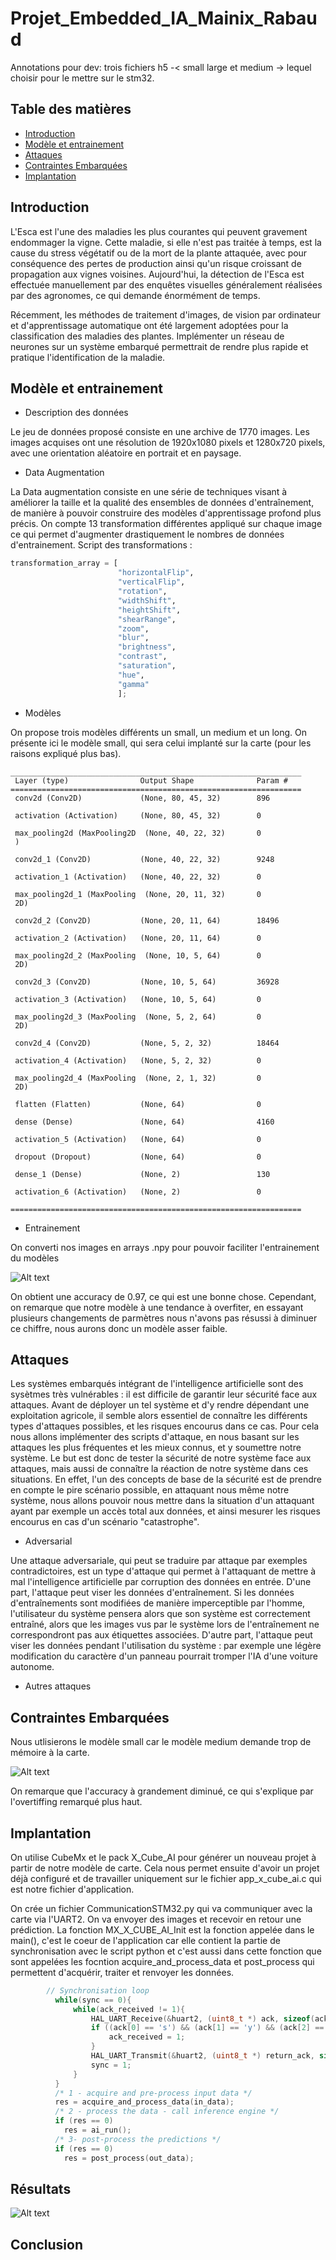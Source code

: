 # Projet_Embedded_IA_Mainix_Rabaud


Annotations pour dev: 
    trois fichiers h5 -< small large et medium -> lequel choisir pour le mettre sur le stm32. 
    
## Table des matières
* [Introduction](#Introduction)
* [Modèle et entrainement](#Modèle-et-entrainement)
* [Attaques](#Attaques)
* [Contraintes Embarquées](#Contraintes-Embarquées)
* [Implantation](#Implantation)

## Introduction

L'Esca est l'une des maladies les plus courantes qui peuvent gravement endommager la vigne. Cette maladie, si elle n'est pas traitée à temps, est la cause du stress végétatif ou de la mort de la plante attaquée, avec pour conséquence des pertes de production ainsi qu'un risque croissant de propagation aux vignes voisines. Aujourd'hui, la détection de l'Esca est effectuée manuellement par des enquêtes visuelles généralement réalisées par des agronomes, ce qui demande énormément de temps.

Récemment, les méthodes de traitement d'images, de vision par ordinateur et d'apprentissage automatique ont été largement adoptées pour la classification des maladies des plantes. Implémenter un réseau de neurones sur un système embarqué permettrait de rendre plus rapide et pratique l'identification de la maladie.

## Modèle et entrainement
* Description des données

Le jeu de données proposé consiste en une archive de 1770 images. Les images acquises ont une résolution de 1920x1080 pixels et 1280x720 pixels, avec une orientation aléatoire en portrait et en paysage.

* Data Augmentation

La Data augmentation consiste en une série de techniques visant à améliorer la taille et la qualité des ensembles de données d'entraînement, de manière à pouvoir construire des modèles d'apprentissage profond plus précis. On compte 13 transformation différentes appliqué sur chaque image ce qui permet d'augmenter drastiquement le nombres de données d'entrainement. 
Script des transformations : 

```python
transformation_array = [
                        "horizontalFlip",
                        "verticalFlip", 
                        "rotation", 
                        "widthShift", 
                        "heightShift",  
                        "shearRange",
                        "zoom", 
                        "blur",
                        "brightness", 
                        "contrast",
                        "saturation",
                        "hue",
                        "gamma"
                        ];  
```

* Modèles

On propose trois modèles différents un small, un medium et un long. On présente ici le modèle small, qui sera celui implanté sur la carte (pour les raisons expliqué plus bas).
```
_________________________________________________________________
 Layer (type)                Output Shape              Param #
=================================================================
 conv2d (Conv2D)             (None, 80, 45, 32)        896

 activation (Activation)     (None, 80, 45, 32)        0

 max_pooling2d (MaxPooling2D  (None, 40, 22, 32)       0
 )

 conv2d_1 (Conv2D)           (None, 40, 22, 32)        9248

 activation_1 (Activation)   (None, 40, 22, 32)        0

 max_pooling2d_1 (MaxPooling  (None, 20, 11, 32)       0
 2D)

 conv2d_2 (Conv2D)           (None, 20, 11, 64)        18496

 activation_2 (Activation)   (None, 20, 11, 64)        0

 max_pooling2d_2 (MaxPooling  (None, 10, 5, 64)        0
 2D)

 conv2d_3 (Conv2D)           (None, 10, 5, 64)         36928

 activation_3 (Activation)   (None, 10, 5, 64)         0

 max_pooling2d_3 (MaxPooling  (None, 5, 2, 64)         0
 2D)

 conv2d_4 (Conv2D)           (None, 5, 2, 32)          18464

 activation_4 (Activation)   (None, 5, 2, 32)          0

 max_pooling2d_4 (MaxPooling  (None, 2, 1, 32)         0
 2D)

 flatten (Flatten)           (None, 64)                0

 dense (Dense)               (None, 64)                4160

 activation_5 (Activation)   (None, 64)                0

 dropout (Dropout)           (None, 64)                0

 dense_1 (Dense)             (None, 2)                 130

 activation_6 (Activation)   (None, 2)                 0

=================================================================
```

* Entrainement

On converti nos images en arrays .npy pour pouvoir faciliter l'entrainement du modèles

![Alt text](/images/small_accuracy_loss.png?raw=true "")

On obtient une accuracy de 0.97, ce qui est une bonne chose. Cependant, on remarque que notre modèle à une tendance à overfiter, en essayant plusieurs changements de parmètres nous n'avons pas résussi à diminuer ce chiffre, nous aurons donc un modèle asser faible. 
	
## Attaques

Les systèmes embarqués intégrant de l'intelligence artificielle sont des sysètmes très vulnérables : il est difficile de garantir leur sécurité face aux attaques. Avant de déployer un tel système et d'y rendre dépendant une exploitation agricole, il semble alors essentiel de connaître les différents types d'attaques possibles, et les risques encourus dans ce cas. Pour cela nous allons implémenter des scripts d'attaque, en nous basant sur les attaques les plus fréquentes et les mieux connus, et y soumettre notre système. 
Le but est donc de tester la sécurité de notre système face aux attaques, mais aussi de connaître la réaction de notre système dans ces situations. En effet, l'un des concepts de base de la sécurité est de prendre en compte le pire scénario possible, en attaquant nous même notre système, nous allons pouvoir nous mettre dans la situation d'un attaquant ayant par exemple un accès total aux données, et ainsi mesurer les risques encourus en cas d'un scénario "catastrophe".

* Adversarial

Une attaque adversariale, qui peut se traduire par attaque par exemples contradictoires, est un type d'attaque qui permet à l'attaquant de mettre à mal l'intelligence artificielle par corruption des données en entrée. D'une part, l'attaque peut viser les données d'entraînement. Si les données d'entraînements sont modifiées de manière imperceptible par l'homme, l'utilisateur du système pensera alors que son système est correctement entraîné, alors que les images vus par le système lors de l'entraînement ne correspondront pas aux étiquettes associées. D'autre part, l'attaque peut viser les données pendant l'utilisation du système : par exemple une légère modification du caractère d'un panneau pourrait tromper l'IA d'une voiture autonome. 

* Autres attaques
	
## Contraintes Embarquées 

Nous utlisierons le modèle small car le modèle medium demande trop de mémoire à la carte. 

![Alt text](/images/small_embedded.png?raw=true "")

On remarque que l'accuracy à grandement diminué, ce qui s'explique par l'overtiffing remarqué plus haut.


## Implantation

On utilise CubeMx et le pack X_Cube_AI pour générer un nouveau projet à partir de notre modèle de carte. Cela nous permet ensuite d'avoir un projet déjà configuré et de travailler uniquement sur le fichier app_x_cube_ai.c qui est notre fichier d'application. 

On crée un fichier CommunicationSTM32.py qui va communiquer avec la carte via l'UART2. On va envoyer des images et recevoir en retour une prédiction. 
La fonction MX_X_CUBE_AI_Init est la fonction appelée dans le main(), c'est le coeur de l'application car elle contient la partie de synchronisation avec le script python et c'est aussi dans cette fonction que sont appelées les focntion acquire_and_process_data et post_process qui permettent d'acquérir, traiter et renvoyer les données. 

```C
	    // Synchronisation loop
	      while(sync == 0){
	    	  while(ack_received != 1){
	    		  HAL_UART_Receive(&huart2, (uint8_t *) ack, sizeof(ack), 100);
	    		  if ((ack[0] == 's') && (ack[1] == 'y') && (ack[2] == 'n') && (ack[3] == 'c')){
	    			  ack_received = 1;
	    		  }
	    		  HAL_UART_Transmit(&huart2, (uint8_t *) return_ack, sizeof(return_ack), 100);
	    		  sync = 1;
	    	  }
	      }
	      /* 1 - acquire and pre-process input data */
	      res = acquire_and_process_data(in_data);
	      /* 2 - process the data - call inference engine */
	      if (res == 0)
	        res = ai_run();
	      /* 3- post-process the predictions */
	      if (res == 0)
	        res = post_process(out_data);
```    
 
 
## Résultats 

![Alt text](/images/resultats.PNG?raw=true "")

## Conclusion
